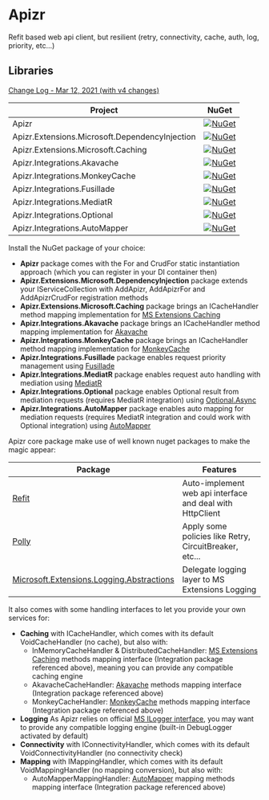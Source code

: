 ﻿# Apizr

Refit based web api client, but resilient (retry, connectivity, cache, auth, log, priority, etc...)

## Libraries

[Change Log - Mar 12, 2021 (with v4 changes)](changelog.md)

|Project|NuGet|
|-------|-----|
|Apizr|[![NuGet](https://img.shields.io/nuget/v/Apizr.svg)](https://www.nuget.org/packages/Apizr/)|
|Apizr.Extensions.Microsoft.DependencyInjection|[![NuGet](https://img.shields.io/nuget/v/Apizr.Extensions.Microsoft.DependencyInjection.svg)](https://www.nuget.org/packages/Apizr.Extensions.Microsoft.DependencyInjection/)|
|Apizr.Extensions.Microsoft.Caching|[![NuGet](https://img.shields.io/nuget/v/Apizr.Extensions.Microsoft.Caching.svg)](https://www.nuget.org/packages/Apizr.Extensions.Microsoft.Caching/)|
|Apizr.Integrations.Akavache|[![NuGet](https://img.shields.io/nuget/v/Apizr.Integrations.Akavache.svg)](https://www.nuget.org/packages/Apizr.Integrations.Akavache/)|
|Apizr.Integrations.MonkeyCache|[![NuGet](https://img.shields.io/nuget/v/Apizr.Integrations.MonkeyCache.svg)](https://www.nuget.org/packages/Apizr.Integrations.MonkeyCache/)|
|Apizr.Integrations.Fusillade|[![NuGet](https://img.shields.io/nuget/v/Apizr.Integrations.Fusillade.svg)](https://www.nuget.org/packages/Apizr.Integrations.Fusillade/)|
|Apizr.Integrations.MediatR|[![NuGet](https://img.shields.io/nuget/v/Apizr.Integrations.MediatR.svg)](https://www.nuget.org/packages/Apizr.Integrations.MediatR/)|
|Apizr.Integrations.Optional|[![NuGet](https://img.shields.io/nuget/v/Apizr.Integrations.Optional.svg)](https://www.nuget.org/packages/Apizr.Integrations.Optional/)|
|Apizr.Integrations.AutoMapper|[![NuGet](https://img.shields.io/nuget/v/Apizr.Integrations.AutoMapper.svg)](https://www.nuget.org/packages/Apizr.Integrations.AutoMapper/)|

Install the NuGet package of your choice:

   - **Apizr** package comes with the For and CrudFor static instantiation approach (which you can register in your DI container then)
   - **Apizr.Extensions.Microsoft.DependencyInjection** package extends your IServiceCollection with AddApizr, AddApizrFor and AddApizrCrudFor registration methods
   - **Apizr.Extensions.Microsoft.Caching** package brings an ICacheHandler method mapping implementation for [MS Extensions Caching](https://www.nuget.org/packages/Microsoft.Extensions.Caching.Abstractions)
   - **Apizr.Integrations.Akavache** package brings an ICacheHandler method mapping implementation for [Akavache](https://github.com/reactiveui/Akavache)
   - **Apizr.Integrations.MonkeyCache** package brings an ICacheHandler method mapping implementation for [MonkeyCache](https://github.com/jamesmontemagno/monkey-cache)
   - **Apizr.Integrations.Fusillade** package enables request priority management using [Fusillade](https://github.com/reactiveui/Fusillade)
   - **Apizr.Integrations.MediatR** package enables request auto handling with mediation using [MediatR](https://github.com/jbogard/MediatR)
   - **Apizr.Integrations.Optional** package enables Optional result from mediation requests (requires MediatR integration) using [Optional.Async](https://github.com/dnikolovv/optional-async)
   - **Apizr.Integrations.AutoMapper** package enables auto mapping for mediation requests (requires MediatR integration and could work with Optional integration) using [AutoMapper](https://github.com/AutoMapper/AutoMapper)

Apizr core package make use of well known nuget packages to make the magic appear:

|Package|Features|
|-------|--------|
|[Refit](https://github.com/reactiveui/refit)|Auto-implement web api interface and deal with HttpClient|
|[Polly](https://github.com/App-vNext/Polly)|Apply some policies like Retry, CircuitBreaker, etc...|
|[Microsoft.Extensions.Logging.Abstractions](https://github.com/BSiLabs/HttpTracer)|Delegate logging layer to MS Extensions Logging|

It also comes with some handling interfaces to let you provide your own services for:
- **Caching** with ICacheHandler, which comes with its default VoidCacheHandler (no cache), but also with:
  - InMemoryCacheHandler & DistributedCacheHandler: [MS Extensions Caching](https://www.nuget.org/packages/Microsoft.Extensions.Caching.Abstractions) methods mapping interface (Integration package referenced above), meaning you can provide any compatible caching engine
  - AkavacheCacheHandler: [Akavache](https://github.com/reactiveui/Akavache) methods mapping interface (Integration package referenced above)
  - MonkeyCacheHandler: [MonkeyCache](https://github.com/jamesmontemagno/monkey-cache) methods mapping interface (Integration package referenced above)
- **Logging** As Apizr relies on official [MS ILogger interface](https://www.nuget.org/packages/Microsoft.Extensions.Logging.Abstractions), you may want to provide any compatible logging engine (built-in DebugLogger activated by default)
- **Connectivity** with IConnectivityHandler, which comes with its default VoidConnectivityHandler (no connectivity check)
- **Mapping** with IMappingHandler, which comes with its default VoidMappingHandler (no mapping conversion), but also with:
  - AutoMapperMappingHandler: [AutoMapper](https://github.com/AutoMapper/AutoMapper) mapping methods mapping interface (Integration package referenced above)
